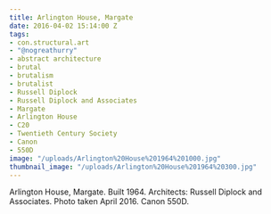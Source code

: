 ```yaml
---
title: Arlington House, Margate
date: 2016-04-02 15:14:00 Z
tags:
- con.structural.art
- "@nogreathurry"
- abstract architecture
- brutal
- brutalism
- brutalist
- Russell Diplock
- Russell Diplock and Associates
- Margate
- Arlington House
- C20
- Twentieth Century Society
- Canon
- 550D
image: "/uploads/Arlington%20House%201964%201000.jpg"
thumbnail_image: "/uploads/Arlington%20House%201964%20300.jpg"
---
```


Arlington House, Margate. Built 1964. Architects: Russell Diplock and Associates. Photo taken April 2016. Canon 550D.